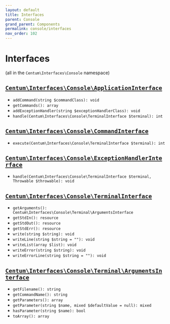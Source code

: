 ```yaml
---
layout: default
title: Interfaces
parent: Console
grand_parent: Components
permalink: console/interfaces
nav_order: 102
---
```




# Interfaces

(all in the `Centum\Interfaces\Console` namespace)



## [`Centum\Interfaces\Console\ApplicationInterface`](https://github.com/SidRoberts/centum/blob/development/src/Interfaces/Console/ApplicationInterface.php)

- `addCommand(string $commandClass): void`
- `getCommands(): array`
- `addExceptionHandler(string $exceptionHandlerClass): void`
- `handle(Centum\Interfaces\Console\TerminalInterface $terminal): int`



## [`Centum\Interfaces\Console\CommandInterface`](https://github.com/SidRoberts/centum/blob/development/src/Interfaces/Console/CommandInterface.php)

- `execute(Centum\Interfaces\Console\TerminalInterface $terminal): int`



## [`Centum\Interfaces\Console\ExceptionHandlerInterface`](https://github.com/SidRoberts/centum/blob/development/src/Interfaces/Console/ExceptionHandlerInterface.php)

- `handle(Centum\Interfaces\Console\TerminalInterface $terminal, Throwable $throwable): void`



## [`Centum\Interfaces\Console\TerminalInterface`](https://github.com/SidRoberts/centum/blob/development/src/Interfaces/Console/TerminalInterface.php)

- `getArguments(): Centum\Interfaces\Console\Terminal\ArgumentsInterface`
- `getStdIn(): resource`
- `getStdOut(): resource`
- `getStdErr(): resource`
- `write(string $string): void`
- `writeLine(string $string = ""): void`
- `writeList(array $list): void`
- `writeError(string $string): void`
- `writeErrorLine(string $string = ""): void`



## [`Centum\Interfaces\Console\Terminal\ArgumentsInterface`](https://github.com/SidRoberts/centum/blob/development/src/Interfaces/Console/Terminal/ArgumentsInterface.php)

- `getFilename(): string`
- `getCommandName(): string`
- `getParameters(): array`
- `getParameter(string $name, mixed $defaultValue = null): mixed`
- `hasParameter(string $name): bool`
- `toArray(): array`
